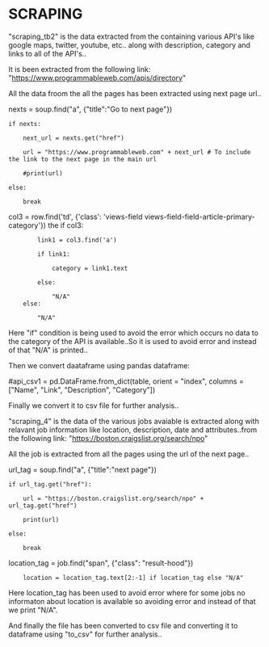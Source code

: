 # SCRAPING

"scraping_tb2" is the data extracted from the containing various API's like google maps, twitter, youtube, etc.. along with description, category and links to all of the API's..

It is been extracted from the following link: "https://www.programmableweb.com/apis/directory"

All the data froom the all the pages has been extracted using next page url..

nexts = soup.find("a", {"title":"Go to next page"})
        
    if nexts:
    
        next_url = nexts.get("href")
	
        url = "https://www.programmableweb.com" + next_url # To include the link to the next page in the main url
	
        #print(url)
	
    else:
    
        break
	
col3 = row.find('td', {'class': 'views-field views-field-field-article-primary-category'})
the 
        if col3:
	
            link1 = col3.find('a')
	    
            if link1:
	    
                category = link1.text
		
            else:
	    
                "N/A"
        else:
	
            "N/A"
	
Here "if" condition is being used to avoid the error which occurs no data to the category of the API is available..So it is used to avoid error and instead of that "N/A" is printed..

Then we convert daataframe using pandas dataframe:

#api_csv1 = pd.DataFrame.from_dict(table, orient = "index", columns = ["Name", "Link", "Description", "Category"])

Finally we convert it to csv file for further analysis..

"scraping_4"  is the data of the various jobs avaiable is extracted along with relavant job information like location, description,
date and attributes..from the following link: "https://boston.craigslist.org/search/npo"

All the job is extracted from all the pages using the url of the next page..

url_tag = soup.find("a", {"title":"next page"})

    if url_tag.get("href"):                       
    
        url = "https://boston.craigslist.org/search/npo" + url_tag.get("href")
	
        print(url)
	
    else:
    
        break
	
	
location_tag = job.find("span", {"class": "result-hood"})

        location = location_tag.text[2:-1] if location_tag else "N/A"
	
Here location_tag has been used to avoid error where for some jobs no informaton about location is available so avoiding error and instead of that we print "N/A".

And finally the file has been converted to csv file and converting it to dataframe using "to_csv" for further analysis..





